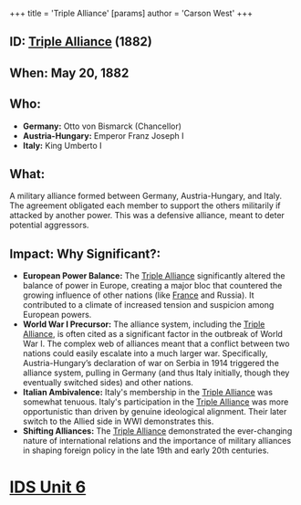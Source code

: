 +++
 title = 'Triple Alliance'
[params]
	author = 'Carson West'
+++
## ID: [Triple Alliance](./../triple-alliance/) (1882)

## When: May 20, 1882

## Who: 
* **Germany:** Otto von Bismarck (Chancellor)
* **Austria-Hungary:**  Emperor Franz Joseph I
* **Italy:**  King Umberto I


## What: 
A military alliance formed between Germany, Austria-Hungary, and Italy.  The agreement obligated each member to support the others militarily if attacked by another power.  This was a defensive alliance, meant to deter potential aggressors.

## Impact: Why Significant?:
* **European Power Balance:** The [Triple Alliance](./../triple-alliance/) significantly altered the balance of power in Europe, creating a major bloc that countered the growing influence of other nations (like [France](./../france/) and Russia).  It contributed to a climate of increased tension and suspicion among European powers.
* **World War I Precursor:** The alliance system, including the [Triple Alliance](./../triple-alliance/), is often cited as a significant factor in the outbreak of World War I.  The complex web of alliances meant that a conflict between two nations could easily escalate into a much larger war.  Specifically, Austria-Hungary’s declaration of war on Serbia in 1914 triggered the alliance system, pulling in Germany (and thus Italy initially, though they eventually switched sides) and other nations.
* **Italian Ambivalence:** Italy's membership in the [Triple Alliance](./../triple-alliance/) was somewhat tenuous.  Italy's participation in the [Triple Alliance](./../triple-alliance/) was more opportunistic than driven by genuine ideological alignment. Their later switch to the Allied side in WWI demonstrates this.
* **Shifting Alliances:** The [Triple Alliance](./../triple-alliance/) demonstrated the ever-changing nature of international relations and the importance of military alliances in shaping foreign policy in the late 19th and early 20th centuries.

# [IDS Unit 6](./../ids-unit-6/)